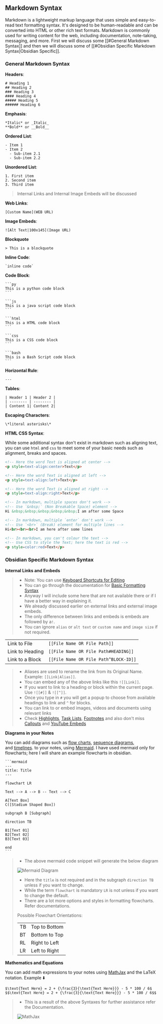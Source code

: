## Markdown Syntax

Markdown is a lightweight markup language that uses simple and easy-to-read text formatting syntax. It's designed to be human-readable and can be converted into HTML or other rich text formats. Markdown is commonly used for writing content for the web, including documentation, note-taking, messaging, and more. First we will discuss some [[#General Markdown Syntax]] and then we will discuss some of [[#Obsidian Specific Markdown Syntax|Obsidian Specific]].

### General Markdown Syntax

**Headers**:

```
# Heading 1
## Heading 2
### Heading 3
#### Heading 4
##### Heading 5
###### Heading 6
```

**Emphasis**:

```
*Italic* or _Italic_
**Bold** or __Bold__
```

**Ordered List**:

```
- Item 1
- Item 2
  - Sub-item 2.1
  - Sub-item 2.2
```

**Unordered List**:

```
1. First item
2. Second item
3. Third item
```


>  Internal Links and Internal Image Embeds will be discussed


**Web Links**: 

```
[Custom Name](WEB URL)
```

**Image Embeds**:

```
![Alt Text|100x145](Image URL)
```

**Blockquote**

```
> This is a blockquote
```

**Inline Code**:

```
`inline code`
```

**Code Block**:

````
```py
This is a python code block
```

```js
This is a java script code block
```

```html
This is a HTML code block
```

```css
This is a CSS code block
```

```bash
This is a Bash Script code block
```
````

**Horizontal Rule**:

```
---
```

**Tables**:

```
| Header 1 | Header 2 |
| -------- | -------- |
| Content 1| Content 2|
```

**Escaping Characters**:
```
\*literal asterisks\*
```

**HTML CSS Syntax**: 

While some additional syntax don't exist in markdown such as aligning text, you can use `html` and `css` to meet some of your basic needs such as alignment, breaks and spaces.


```html
<!-- Here the word Text is aligned at center -->
<p style=text-align:center>Text</p>

<!-- Here the word Text is aligned at left -->
<p style=text-align:left>Text</p>

<!-- Here the word Text is aligned at right -->
<p style=text-align:right>Text</p>

<!-- In markdown, multiple spaces don't work -->
<!-- Use `&nbsp;` (Non Breakable Space) element -->
Hi &nbsp;&nbsp;&nbsp;&nbsp;&nbsp;I am after some Space

<!-- In markdown, multiple `enter` don't work -->
<!-- Use `<br>` (Break) element for multiple lines -->
Hi<br><br><br>I am here after some lines

<!-- In markdown, you can't colour the text -->
<!-- Use CSS to style the Text; here the text is red -->
<p style=color:red>Text</p>
```


### Obsidian Specific Markdown Syntax

**Internal Links and Embeds**

> - Note: You can use [Keyboard Shortcuts for Editing](https://help.obsidian.md/Editing+and+formatting/Keyboard+shortcuts+for+editing)
> - You can go through the documentation for [Basic Formatting Syntax](https://help.obsidian.md/Editing+and+formatting/Basic+formatting+syntax#Code+blocks)
> - Anyway I will include some here that are not available there or if I have a better way in explaining it.
> - We already discussed earlier on external links and external image embeds.
> - The only difference between links and embeds is embeds are followed by a`!`.
> - You can ignore `alias` or `alt text` or `custom name` and `image size` if not required.

| | |
-|-
Link to File | `[[File Name OR File Path]]` | `[[File Name or File Path\|Alias]]`
Link to Heading | `[[File Name OR File Path#HEADING]]`
Link to a Block | `[[File Name OR File Path^BLOCK-ID]]`

> - Aliases are used to rename the link from its Original Name. Example: `[[Link|Alias]]`.
> - You can embed any of the above links like this `![[Link]]`.
> - If you want to link to a heading or block within the current page. Use `![[#]]` & `![[^]]`.
> - Once you type in `#` you will get a popup to choose from available headings to link and `^` for blocks.
> - You can link to or embed images, videos and documents using relevant links
> - Check [Highlights](https://help.obsidian.md/Editing+and+formatting/Basic+formatting+syntax#Bold%2C+italics%2C+highlights), [Task Lists](https://help.obsidian.md/Editing+and+formatting/Basic+formatting+syntax#Task+lists), [Footnotes](https://help.obsidian.md/Editing+and+formatting/Basic+formatting+syntax#Footnotes) and also don't miss [Callouts](https://help.obsidian.md/Editing+and+formatting/Callouts) and [YouTube Embeds](https://help.obsidian.md/Editing+and+formatting/Embedding+web+pages#Embed+a+YouTube+video)

**Diagrams in your Notes**

You can add diagrams such as [flow charts](https://mermaid.js.org/syntax/flowchart.html), [sequence diagrams](https://mermaid.js.org/syntax/sequenceDiagram.html), and [timelines](https://mermaid.js.org/syntax/timeline.html). to your notes, using [Mermaid](https://mermaid-js.github.io/).
I have used mermaid only for flowcharts; here I will share an example flowcharts in obsidian.

````
```mermaid
---
title: Title
---

flowchart LR

Text --> A --> B -- Text --> C

A[Text Box]
C([Stadium Shaped Box])

subgraph B [Subgraph]

direction TB

B1[Text 01]
B2[Text 02]
B3[Text 03]

end
```
````

> - The above mermaid code snippet will generate the below diagram
> 
> ![Mermaid Diagram](https://github.com/zak-admin/My-Obsidian-Vault/blob/main/Images/Mermaid%20Diagram.png)
> - Here the `title` is not required and in the subgraph `direction TB` unless if you want to change.
> - While the term `flowchart` is mandatory `LR` is not unless if you want to change the default.
> - There are a lot more options and styles in formatting flowcharts. Refer documentations.
> 
> Possible Flowchart Orientations:
> 
> | | |
> --|--
> TB | Top to Bottom
> BT | Bottom to Top
> RL | Right to Left
> LR | Left to Right

**Mathematics and Equations**

You can add math expressions to your notes using [MathJax](http://docs.mathjax.org/en/latest/basic/mathjax.html) and the LaTeX notation. Example ⬇️

```mathJax
$\text{Text Here} = 2 + {\frac{3}{\text{Text Here}}} - 5 * 100 / 6$
$$\text{Text Here} = 2 + {\frac{3}{\text{Text Here}}} - 5 * 100 / 6$$
```

> - This is a result of the above Syntaxes for further assistance refer the Documentation.
> 
> ![MathJax](https://github.com/zak-admin/My-Obsidian-Vault/blob/main/Images/MathJax.png)
